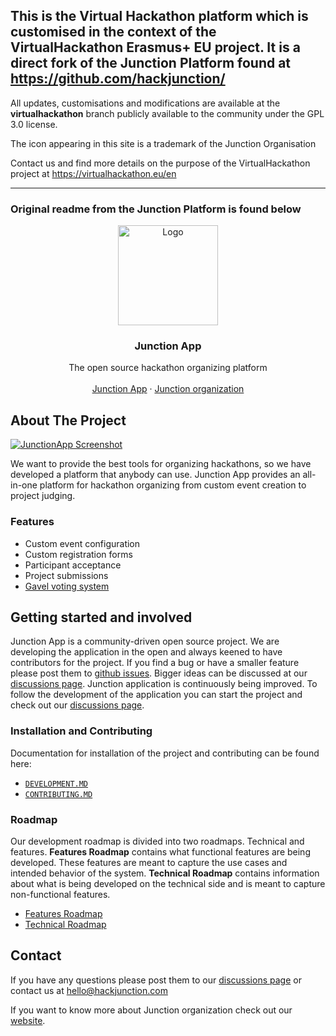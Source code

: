 ## This is the Virtual Hackathon platform which is customised in the context of the VirtualHackathon Erasmus+ EU project. It is a direct fork of the Junction Platform found at https://github.com/hackjunction/

All updates, customisations and modifications are available at the **virtualhackathon** branch publicly available to the community under the GPL 3.0 license.

The icon appearing in this site is a trademark of the Junction Organisation

Contact us and find more details on the purpose of the VirtualHackathon project at https://virtualhackathon.eu/en

---

### Original readme from the Junction Platform is found below

<!-- PROJECT LOGO -->
<p align="center">
  <a href="https://github.com/hackjunction/">
    <img src="https://res.cloudinary.com/hackjunction/image/upload/v1563872579/misc_assets/junction_logos_2019-emblem_black.png" alt="Logo" width="160" height="160">
  </a>

  <h3 align="center">Junction App</h3>

  <p align="center">
    The open source hackathon organizing platform
    <br />
    <br />
    <a href="https://www.app.hackjunction.com">Junction App</a>
    ·
    <a href="https://www.hackjunction.com">Junction organization</a>
  </p>
</p>

<!-- ABOUT THE PROJECT -->

## About The Project

[![JunctionApp Screenshot][product-screenshot]](https://app.hackjunction.com)

We want to provide the best tools for organizing hackathons, so we have developed a platform that anybody can use. Junction App provides an all-in-one platform for hackathon organizing from custom event creation to project judging.

### Features

-   Custom event configuration
-   Custom registration forms
-   Participant acceptance
-   Project submissions
-   [Gavel voting system](https://www.anishathalye.com/2015/03/07/designing-a-better-judging-system/)

<!-- ROADMAP & FOLLOWING DEVELOPMENT -->

## Getting started and involved

Junction App is a community-driven open source project. We are developing the application in the open and always keened to have contributors for the project. If you find a bug or have a smaller feature please post them to [github issues](https://github.com/hackjunction/JunctionApp/issues). Bigger ideas can be discussed at our [discussions page][disussions-page]. Junction application is continuously being improved. To follow the development of the application you can start the project and check out our [discussions page][disussions-page].

### Installation and Contributing

Documentation for installation of the project and contributing can be found here:

-   [`DEVELOPMENT.MD`](https://github.com/hackjunction/JunctionApp/blob/dev/DEVELOPMENT.md)
-   [`CONTRIBUTING.MD`](https://github.com/hackjunction/JunctionApp/blob/dev/CONTRIBUTING.md)

### Roadmap

Our development roadmap is divided into two roadmaps. Technical and features. **Features Roadmap** contains what functional features are being developed. These features are meant to capture the use cases and intended behavior of the system. **Technical Roadmap** contains information about what is being developed on the technical side and is meant to capture non-functional features.

-   [Features Roadmap](https://github.com/hackjunction/JunctionApp/projects/10)
-   [Technical Roadmap](https://github.com/hackjunction/JunctionApp/projects/11)

## Contact

If you have any questions please post them to our [discussions page][disussions-page] or contact us at hello@hackjunction.com

If you want to know more about Junction organization check out our [website](https://www.hackjunction.com).

[product-screenshot]: https://res.cloudinary.com/hackjunction/image/upload/v1619696835/github/2021-04-29_14-44.png
[disussions-page]: https://github.com/hackjunction/JunctionApp/issues
